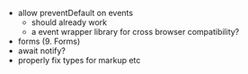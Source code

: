 - allow preventDefault on events
  - should already work
  - a event wrapper library for cross browser compatibility?
- forms (9. Forms)
- await notify?
- properly fix types for markup etc
